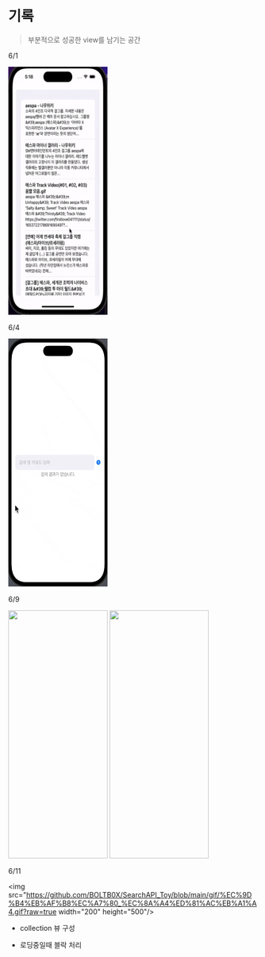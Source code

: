 # 기록

> 부분적으로 성공한 view를 남기는 공간
> <br/>

6/1
<br/>

<img src="https://github.com/BOLTB0X/SearchAPI_Toy/blob/main/gif/fetchSuccess.gif?raw=true" width="200" height="500"/>
<br/>

6/4
<br/>

<img src="https://github.com/BOLTB0X/SearchAPI_Toy/blob/main/gif/SearchSuccess.gif?raw=true" width="200" height="500"/>
<br/>

6/9
<br/>

<img src="https://github.com/BOLTB0X/SearchAPI_Toy/blob/main/gif/%EC%9D%B4%EB%AF%B8%EC%A7%80_1%EC%B0%A8.gif?raw=true" width="200" height="500"/> <img src="https://github.com/BOLTB0X/SearchAPI_Toy/blob/main/gif/%EA%B2%80%EC%83%89%EB%A1%9C%EB%94%A9.gif?raw=true" width="200" height="500"/>
<br/>

6/11
<br/>

<img src="https://github.com/BOLTB0X/SearchAPI_Toy/blob/main/gif/%EC%9D%B4%EB%AF%B8%EC%A7%80_%EC%8A%A4%ED%81%AC%EB%A1%A4.gif?raw=true width="200" height="500"/>
<br/>

- collection 뷰 구성
  <br/>

- 로딩중일때 블락 처리
  <br/>
